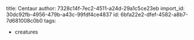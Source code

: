 title: Centaur
author: 7328c14f-7ec2-4511-a24d-29a1c5ce23eb
import_id: 30dc92fb-4956-479b-a43c-99fdf4ce4837
id: 6bfa22e2-dfef-4582-a8b7-7d681008c0b0
tags:
  - creatures
